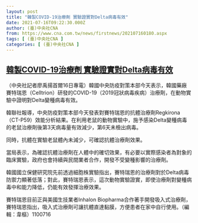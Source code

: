 ```yaml
---
layout: post
title: "韓製COVID-19治療劑 實驗證實對Delta病毒有效"
date: 2021-07-16T09:22:30.000Z
author: (臺)中央社CNA
from: https://www.cna.com.tw/news/firstnews/202107160180.aspx
tags: [ (臺)中央社CNA ]
categories: [ (臺)中央社CNA ]
---
```

<!--1626427350000-->
[韓製COVID-19治療劑 實驗證實對Delta病毒有效](https://www.cna.com.tw/news/firstnews/202107160180.aspx)
------

<div>
<div></div><div class="paragraph"><p>（中央社記者廖禹揚首爾16日專電）韓國中央防疫對策本部今天表示，韓國藥廠賽特瑞恩（Celltrion）研發的COVID-19（2019冠狀病毒疾病）治療劑，在動物實驗中證明對Delta變種病毒有效。</p><p>韓聯社報導，中央防疫對策本部今天發表對賽特瑞恩的抗體治療劑Regkirona（CT-P59）效能分析結果。在利用老鼠的動物實驗中，施予感染Delta變種病毒的老鼠治療劑後第3天病毒量有效減少，第6天未檢出病毒。</p><p>同時，抗體在實驗老鼠體內未減少，可確認抗體治療劑效果。</p><p>當局表示，為確認抗體治療劑在人體中的確切效果，有必要以實際感染者為對象的臨床實驗，政府也會持續與民間業者合作，開發不受變種影響的治療劑。</p><p>韓國國立保健研究院先前透過細胞株實驗指出，賽特瑞恩的治療劑對於Delta病毒防禦力顯著低落；對此，賽特瑞恩表示，這次動物實驗證實，即使治療劑對變種病毒中和能力降低，仍能有效發揮治療效果。</p><p>賽特瑞恩目前正與美國生技業者Inhalon Biopharma合作著手開發吸入式治療劑，賽特瑞恩指出，吸入式治療劑可讓抗體直達黏膜，方便患者在家中自行使用。（編輯：韋樞）1100716</p></div>
</div>
